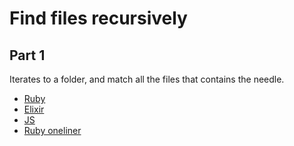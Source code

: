 # Find files recursively

## Part 1

Iterates to a folder, and match all the files that contains the needle.

* [Ruby](./1findByName.rb)
* [Elixir](./1findByName.ex)
* [JS](./1findByName.js)
* [Ruby oneliner](./1findByNameOneLiner.rb)
